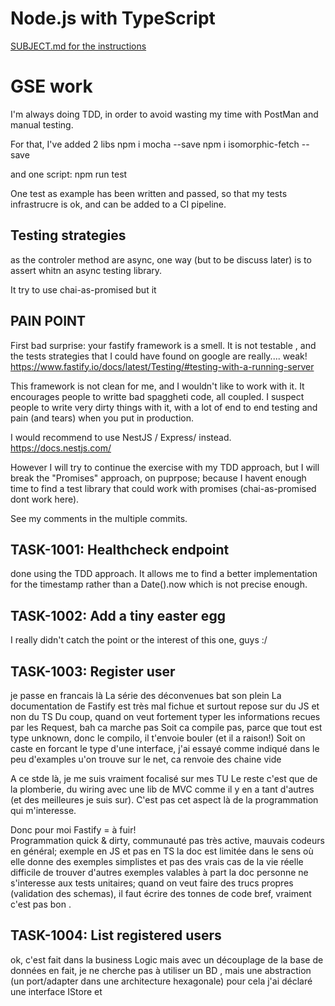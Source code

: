# Node.js with TypeScript

[SUBJECT.md for the instructions](./SUBJECT.md)

# GSE work

I'm always doing TDD, in order to avoid wasting my time with PostMan and manual testing.


For that, I've added 2 libs
npm i mocha --save
npm i isomorphic-fetch --save

and one script:  npm run test

One test as example has been written and passed, so that my tests infrastrucre is ok, and can be added to a CI pipeline.

## Testing strategies

as the controler method  are async, one way (but to be discuss later) is to assert whitn an async testing library.

It try to use chai-as-promised but it 

## PAIN POINT

First bad surprise:  your fastify framework is a smell.
It is not testable , and the tests strategies  that I could have found on google are really.... weak!
https://www.fastify.io/docs/latest/Testing/#testing-with-a-running-server

This framework is not clean for me, and I wouldn't like to work with it.
It encourages people to writte bad spaggheti code, all coupled.
I suspect people to write very dirty things with it, with a lot of end to end testing and pain (and tears) when you put in production.

I would recommend to use NestJS / Express/ instead.
https://docs.nestjs.com/

However I will try to continue the exercise with my TDD approach, but I will break the "Promises" approach, on puprpose; because I havent enough time to find a test library that could work with promises (chai-as-promised dont work here).

See my comments in the multiple commits.


## TASK-1001: Healthcheck endpoint

done using the TDD approach.
It allows me to find a better implementation for the timestamp rather than a Date().now which is not precise enough.

## TASK-1002: Add a tiny easter egg

I really didn't catch the point or the interest of this one, guys :/


## TASK-1003: Register user

je passe en francais là
La série des déconvenues bat son plein
La documentation de Fastify est très mal fichue et surtout repose sur du JS et non du TS
Du coup, quand on veut fortement typer les informations recues par les Request, bah ca marche pas
Soit ca compile pas, parce que tout est type unknown, donc le compilo, il t'envoie bouler (et il a raison!)
Soit on caste en forcant le type d'une interface,  j'ai essayé comme indiqué dans le peu d'examples u'on trouve sur le net,  ca renvoie des chaine vide

A ce stde là, je me suis vraiment focalisé sur mes TU
Le reste c'est que de la plomberie, du wiring avec une lib de MVC  comme il y en a tant d'autres (et des meilleures je suis sur).
C'est pas cet aspect là de la programmation qui m'interesse.


Donc pour moi Fastify =  à fuir!   
Programmation quick & dirty, communauté pas très active, mauvais codeurs en général; exemple en JS et pas en TS
la doc est limitée dans le sens où elle donne des exemples simplistes et pas des vrais cas de la vie réelle
difficile de trouver d'autres exemples valables à part la doc
personne ne s'interesse aux tests unitaires;
quand on veut faire des trucs propres (validation des schemas), il faut écrire des tonnes de code
bref, vraiment c'est pas bon .



## TASK-1004: List registered users

ok, c'est fait dans la business Logic mais avec un découplage de la base de données
en fait, je ne cherche pas à utiliser un BD , mais une abstraction (un port/adapter dans une architecture hexagonale)
pour cela j'ai déclaré une interface IStore<T>  et